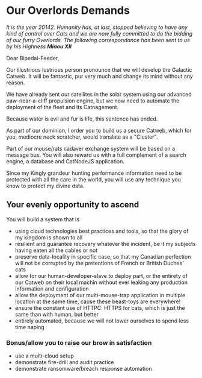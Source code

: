 # Our Overlords Demands

*It is the year 20142. Humanity has, at last, stopped believing to have any kind of control over Cats and we are now fully committed to do the bidding of our furry Overlords.*
*The following correspondance has been sent to us by his Highness **Miaou XII***  



Dear Bipedal-Feeder, 

Our illustrious lustrious person pronounce that we will develop the Galactic Catweb.
It will be fantastic, pur very much and change its mind without any reason.

We have already sent our satellites in the solar system using our advanced paw-near-a-cliff propulsion engine, but we now need to automate the deployment of the fleet and its Catnagement.

Because water is evil and fur is life, this sentence has ended.

As part of our dominion, I order you to build us a secure Catweb, which for you, mediocre neck scratcher, would translate as a "Cluster".

Part of our mouse/rats cadaver exchange system will be based on a message bus. You will also reward us with a full complement of a search engine, a database and CatNodeJS application. 

Since my Kingly grandeur hunting performance information need to be protected with all the care in the world, you will use any technique you know to protect my divine data.



## Your evenly opportunity to ascend

You will build a system that is

- using cloud technologies best practices and tools, so that the glory of my kingdom is shown to all
- resilient and guarantee recovery whatever the incident, be it my subjects having eaten all the cables or not
- preserve data-locality in specific case, so that my Canadian perfection will not be corrupted by the pretentions of French or British Duches' cats
- allow for our human-developer-slave to deploy part, or the entirety of our Catweb on their local machin without ever leaking any production information and configuration
- allow the deployment of our multi-mouse-trap application in multiple location at the same time, cause these beast-toys are everywhere!
- ensure the constant use of HTTPC: HTTPS for cats, which is just the same than with human, but better
- entirely automated, because we will not lower ourselves to spend less time naping



### Bonus/allow you to raise our brow in satisfaction

- use a multi-cloud setup
- demonstrate fire-drill and audit practice
- demonstrate ransomware/breach response automation
